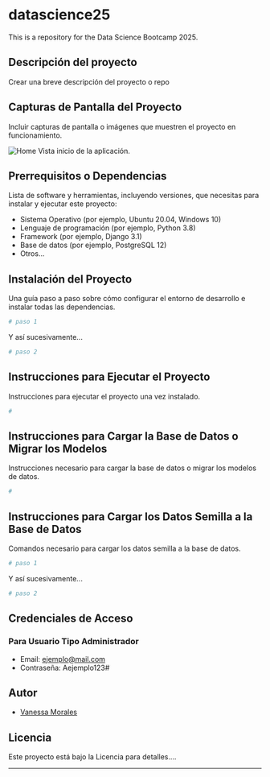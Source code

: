 # datascience25
This is a repository for the Data Science Bootcamp 2025.


## Descripción del proyecto

Crear una breve descripción del proyecto o repo

## Capturas de Pantalla del Proyecto

Incluir capturas de pantalla o imágenes que muestren el proyecto en funcionamiento.

![Home](imagenes/home.png)
Vista inicio de la aplicación.

## Prerrequisitos o Dependencias

Lista de software y herramientas, incluyendo versiones, que necesitas para instalar y ejecutar este proyecto:

- Sistema Operativo (por ejemplo, Ubuntu 20.04, Windows 10)
- Lenguaje de programación (por ejemplo, Python 3.8)
- Framework (por ejemplo, Django 3.1)
- Base de datos (por ejemplo, PostgreSQL 12)
- Otros...

## Instalación del Proyecto

Una guía paso a paso sobre cómo configurar el entorno de desarrollo e instalar todas las dependencias.

```bash
# paso 1
```

Y así sucesivamente...

```bash
# paso 2
```

## Instrucciones para Ejecutar el Proyecto

Instrucciones para ejecutar el proyecto una vez instalado.

```bash
#
```

## Instrucciones para Cargar la Base de Datos o Migrar los Modelos

Instrucciones necesario para cargar la base de datos o migrar los modelos de datos.

```bash
#
```

## Instrucciones para Cargar los Datos Semilla a la Base de Datos

Comandos necesario para cargar los datos semilla a la base de datos.

```bash
# paso 1
```

Y así sucesivamente...

```bash
# paso 2
```

## Credenciales de Acceso

### Para Usuario Tipo Administrador

- Email: ejemplo@mail.com
- Contraseña: Aejemplo123#


## Autor

- [Vanessa Morales](https://github.com/vanemn)

## Licencia

Este proyecto está bajo la Licencia para detalles....

---

